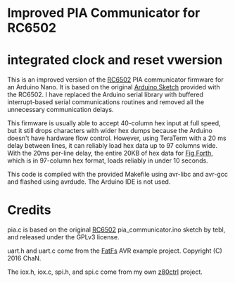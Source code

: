 # Improved PIA Communicator for RC6502
# integrated clock and reset vwersion

This is an improved version of the [RC6502](https://github.com/tebl/RC6502-Apple-1-Replica) PIA communicator firmware for an Arduino Nano. It is based on the original [Arduino Sketch](https://github.com/tebl/RC6502-Apple-1-Replica/blob/master/RC6502%20Serial%20IO/pia_communicator/pia_communicator.ino) provided with the RC6502. I have replaced the Arduino serial library with buffered interrupt-based serial communications routines and removed all the unnecessary communication delays.  

This firmware is usually able to accept 40-column hex input at full speed, but it still drops characters with wider hex dumps because the Arduino doesn't have hardware flow control.  However, using TeraTerm with a 20 ms delay between lines, it can reliably load hex data up to 97 columns wide. With the 20ms per-line delay, the entire 20KB of hex data for [Fig Forth](http://www.callapple.org/soft/ap1/system/fig110.txt), which is in 97-column hex format, loads reliably in under 10 seconds.

This code is compiled with the provided Makefile using avr-libc and avr-gcc and flashed using avrdude. The Arduino IDE is not used.

# Credits

pia.c is based on the original [RC6502](https://github.com/tebl/RC6502-Apple-1-Replica) pia_communicator.ino sketch by tebl, and released under the GPLv3 license.

uart.h and uart.c come from the [FatFs](http://elm-chan.org/fsw/ff/00index_e.html) AVR example project. Copyright (C) 2016 ChaN.

The iox.h, iox.c, spi.h, and spi.c come from my own [z80ctrl](https://github.com/jblang/z80ctrl) project.
